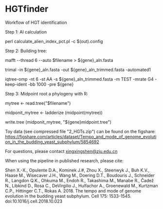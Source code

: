 # HGTfinder
Workflow of HGT identification

Step 1:
AI calculation 

perl calculate_alien_index_pct.pl -c $(out).config

Step 2:
Building tree:

mafft --thread 6 --auto $filename > ${gene}_aln.fasta

trimal -in ${gene}_aln.fasta -out ${gene}_aln_trimmed.fasta -automated1

iqtree-omp -nt 6 -st AA -s ${gene}_aln_trimmed.fasta -m TEST -mrate G4 -keep-ident -bb 1000 -pre ${gene}

Step 3: Midpoint root a phylogeny with R:

mytree <- read.tree("$filename")

midponit_mytree <- ladderize (midpoint(mytree))

write.tree (midponit_mytree, "${gene}midpoint.tree")


Toy data (see compressed file "2_HGTs.zip") can be found on the figshare: https://figshare.com/articles/dataset/Tempo_and_mode_of_genome_evolution_in_the_budding_yeast_subphylum/5854692

For questions, please contact xingxingshen@zju.edu.cn

When using the pipeline in published research, please cite:

Shen X.-X., Opulente D.A., Kominek J.#, Zhou X., Steenwyk J., Buh K.V., Haase M., Wisecaver J.H., Wang M., Doering D.T., Boudouris J., Schneider R., Langdon Q.K., Ohkuma M., Endoh R., Takashima M., Manabe R., Čadež N., Libkind D., Rosa C., DeVirgilio J., Hulfachor A., Groenewald M., Kurtzman C.P., Hittinger C.T., Rokas A. 2018. The tempo and mode of genome evolution in the budding yeast subphylum. Cell 175: 1533-1545. doi:10.1016/j.cell.2018.10.023
